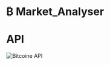 # ₿ Market_Analyser

# API
![Bitcoine API](https://user-images.githubusercontent.com/112808009/205335587-5a5a9614-339a-4d0e-b52b-1e8837fe1427.png)

